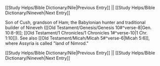 [[Study Helps/Bible Dictionary/Nile|Previous Entry]]  ||  [[Study Helps/Bible Dictionary/Nineveh|Next Entry]]

 Son of Cush, grandson of Ham; the Babylonian hunter and traditional builder of Nineveh ([[Old Testament/Genesis/Genesis 10#^verse-8|Gen. 10:8-9]]; [[Old Testament/1 Chronicles/1 Chronicles 1#^verse-10|1 Chr. 1:10]]). See also [[Old Testament/Micah/Micah 5#^verse-6|Micah 5:6]], where Assyria is called "land of Nimrod."

[[Study Helps/Bible Dictionary/Nile|Previous Entry]]  ||  [[Study Helps/Bible Dictionary/Nineveh|Next Entry]]